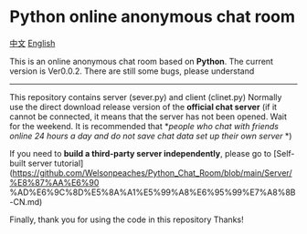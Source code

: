 # Python online anonymous chat room
[中文](https://github.com/Welsonpeaches/Python_Chat_Room/blob/main/README_zh.md)
[English](https://github.com/Welsonpeaches/Python_Chat_Room/blob/main/README.md)

This is an online anonymous chat room based on **Python**. The current version is Ver0.0.2.
There are still some bugs, please understand

______________________________________________________________________________________________________________

This repository contains server (sever.py) and client (clinet.py)
Normally use the direct download release version of the **official chat server** (if it cannot be connected, it means that the server has not been opened. Wait for the weekend. It is recommended that **people who chat with friends online 24 hours a day and do not save chat data set up their own server* *)

If you need to **build a third-party server independently**, please go to [Self-built server tutorial](https://github.com/Welsonpeaches/Python_Chat_Room/blob/main/Server/%E8%87%AA%E6%90 %AD%E6%9C%8D%E5%8A%A1%E5%99%A8%E6%95%99%E7%A8%8B-CN.md)


Finally, thank you for using the code in this repository
Thanks!
